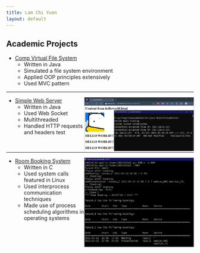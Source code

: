 ```yaml
---
title: Lam Chi Yuen
layout: default
---
```


## Academic Projects

- [Comp Virtual File System](https://github.com/LammyLam/portfolio/tree/master/CompVirtualFileSystem)
    - Written in Java
    - Simulated a file system environment
    - Applied OOP principles extensively
    - Used MVC pattern

* * *

- [Simple Web Server](https://github.com/LammyLam/portfolio/tree/master/SimpleWebServer) [<img align="right" width="294" height="144" src="web.png">](https://lammylam.github.io/portfolio/web.png)
    - Written in Java 
    - Used Web Socket
    - Multithreaded
    - Handled HTTP requests and headers test
<br />

* * *

- [Room Booking System](https://github.com/LammyLam/portfolio/tree/master/RoomBookingManager) [<img align="right" width="294" height="239" src="rbm1.PNG">](https://lammylam.github.io/portfolio/rbm1.PNG)
    - Written in C
    - Used system calls featured in Linux
    - Used interprocess communication techniques
    - Made use of process scheduling algorithms in operating systems

